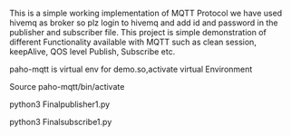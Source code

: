This is a simple working implementation of MQTT Protocol we have used hivemq as broker so plz login to hivemq and add id and password in the publisher and subscriber file. This project is simple demonstration of different Functionality available with MQTT such as clean session, keepAlive, QOS level Publish, Subscribe etc.

paho-mqtt is virtual env for demo.so,activate virtual Environment

Source paho-mqtt/bin/activate

python3 Finalpublisher1.py

python3 Finalsubscribe1.py
 
